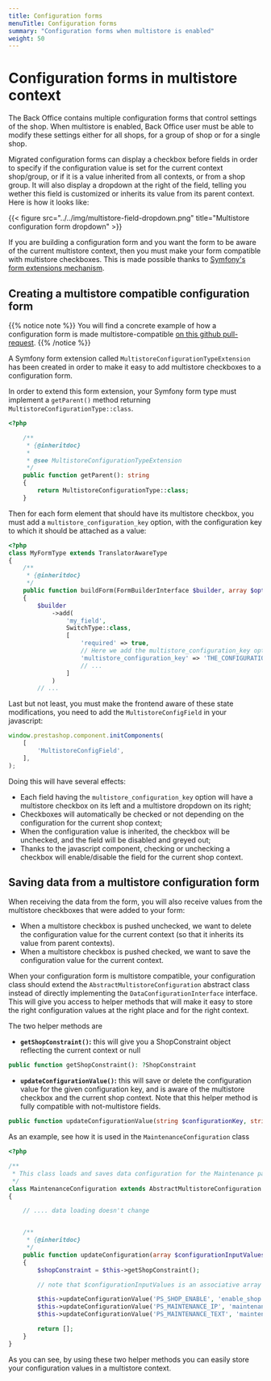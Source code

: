 ```yaml
---
title: Configuration forms
menuTitle: Configuration forms
summary: "Configuration forms when multistore is enabled"
weight: 50
---
```


# Configuration forms in multistore context

The Back Office contains multiple configuration forms that control settings of the shop. When multistore is enabled, Back Office user must be able to modify these settings either for all shops, for a group of shop or for a single shop.

Migrated configuration forms can display a checkbox before fields in order to specify if the configuration value is set for the current context shop/group, or if it is a value inherited from all contexts, or from a shop group. It will also display a dropdown at the right of the field, telling you wether this field is customized or inherits its value from its parent context. Here is how it looks like:

{{< figure src="../../img/multistore-field-dropdown.png" title="Multistore configuration form dropdown" >}}

If you are building a configuration form and you want the form to be aware of the current multistore context, then you must make your form compatible with multistore checkboxes. This is made possible thanks to [Symfony's form extensions mechanism](https://symfony.com/doc/3.4/form/create_form_type_extension.html).


## Creating a multistore compatible configuration form

{{% notice note %}}
You will find a concrete example of how a configuration form is made multistore-compatible [on this github pull-request](https://github.com/PrestaShop/PrestaShop/pull/24393).
{{% /notice %}}

A Symfony form extension called `MultistoreConfigurationTypeExtension` has been created in order to make it easy to add multistore checkboxes to a configuration form.

In order to extend this form extension, your Symfony form type must implement a `getParent()` method returning `MultistoreConfigurationType::class`.

```php
<?php

    /**
     * {@inheritdoc}
     *
     * @see MultistoreConfigurationTypeExtension
     */
    public function getParent(): string
    {
        return MultistoreConfigurationType::class;
    }
```

Then for each form element that should have its multistore checkbox, you must add a `multistore_configuration_key` option, with the configuration key to which it should be attached as a value:

```php
<?php
class MyFormType extends TranslatorAwareType
{
    /**
     * {@inheritdoc}
     */
    public function buildForm(FormBuilderInterface $builder, array $options)
    {
        $builder
            ->add(
                'my_field',
                SwitchType::class,
                [
                    'required' => true,
                    // Here we add the multistore_configuration_key option with the configuration key it is linked to.
                    'multistore_configuration_key' => 'THE_CONFIGURATION_KEY',
                    // ...
                ]
            )
        // ...
```

Last but not least, you must make the frontend aware of these state modifications, you need to add the `MultistoreConfigField` in your javascript:

```js
window.prestashop.component.initComponents(
    [
        'MultistoreConfigField',
    ],
);
````



Doing this will have several effects:

- Each field having the `multistore_configuration_key` option will have a multistore checkbox on its left and a multistore dropdown on its right;
- Checkboxes will automatically be checked or not depending on the configuration for the current shop context;
- When the configuration value is inherited, the checkbox will be unchecked, and the field will be disabled and greyed out;
- Thanks to the javascript component, checking or unchecking a checkbox will enable/disable the field for the current shop context.


## Saving data from a multistore configuration form

When receiving the data from the form, you will also receive values from the multistore checkboxes that were added to your form:

- When a multistore checkbox is pushed unchecked, we want to delete the configuration value for the current context (so that it inherits its value from parent contexts).
- When a multistore checkbox is pushed checked, we want to save the configuration value for the current context.

When your configuration form is multistore compatible, your configuration class should extend the `AbstractMultistoreConfiguration` abstract class instead of directly implementing the `DataConfigurationInterface` interface. This will give you access to helper methods that will make it easy to store the right configuration values at the right place and for the right context.

The two helper methods are

- **`getShopConstraint()`:** this will give you a ShopConstraint object reflecting the current context or null
```php
public function getShopConstraint(): ?ShopConstraint
```
- **`updateConfigurationValue()`:** this will save or delete the configuration value for the given configuration key, and is aware of the multistore checkbox and the current shop context. Note that this helper method is fully compatible with not-multistore fields.
```php
public function updateConfigurationValue(string $configurationKey, string $fieldName, array $input, ?ShopConstraint $shopConstraint, array $options = []): void
```

As an example, see how it is used in the `MaintenanceConfiguration` class

```php
<?php

/**
 * This class loads and saves data configuration for the Maintenance page.
 */
class MaintenanceConfiguration extends AbstractMultistoreConfiguration
{

    // .... data loading doesn't change


    /**
     * {@inheritdoc}
     */
    public function updateConfiguration(array $configurationInputValues)
    {
        $shopConstraint = $this->getShopConstraint();

        // note that $configurationInputValues is an associative array where keys are field names and values are field values, it's the data coming from the form

        $this->updateConfigurationValue('PS_SHOP_ENABLE', 'enable_shop', $configurationInputValues, $shopConstraint);
        $this->updateConfigurationValue('PS_MAINTENANCE_IP', 'maintenance_ip', $configurationInputValues, $shopConstraint);
        $this->updateConfigurationValue('PS_MAINTENANCE_TEXT', 'maintenance_text', $configurationInputValues, $shopConstraint, ['html' => true]);

        return [];
    }
}
```

As you can see, by using these two helper methods you can easily store your configuration values in a multistore context.
